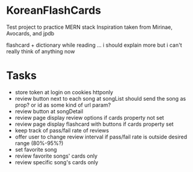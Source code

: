 # KoreanFlashCards
Test project to practice MERN stack
Inspiration taken from Mirinae, Avocards, and jpdb


flashcard + dictionary while reading
... i should explain more but i can't really think of anything now



# Tasks
<ul>
<li>store token at login on cookies httponly</li>

<li>review button next to each song at songList should send the song as prop? or id as some kind of url param?</li>
<li>review button at songDetail</li>
<li>review page display review options if cards property not set</li>
<li>review page display flashcard with buttons if cards property set</li>
<li>keep track of pass/fail rate of reviews</li>
<li>offer user to change review interval if pass/fail rate is outside desired range (80%-95%?)</li>

<li>set favorite song</li>
<li>review favorite songs' cards only</li>
<li>review specific song's cards only</li>
</ul>